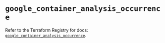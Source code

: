 # `google_container_analysis_occurrence`

Refer to the Terraform Registry for docs: [`google_container_analysis_occurrence`](https://registry.terraform.io/providers/hashicorp/google/6.29.0/docs/resources/container_analysis_occurrence).
